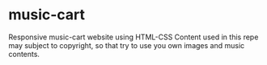 # music-cart
Responsive music-cart website using HTML-CSS
Content used in this repe may subject to copyright, so that try to use you own images and music contents.
